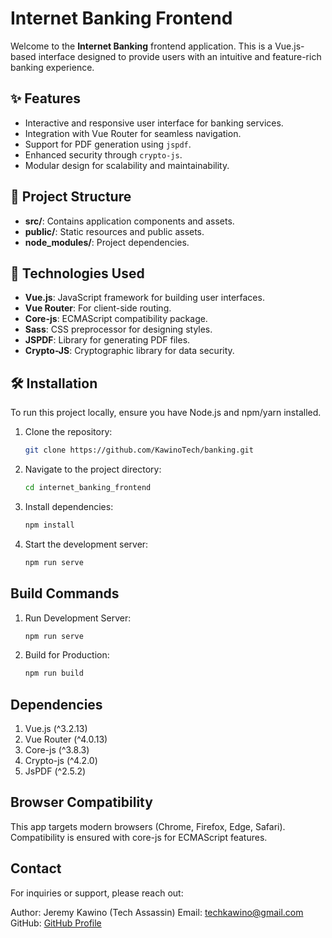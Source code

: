 # Internet Banking Frontend

Welcome to the **Internet Banking** frontend application. This is a Vue.js-based interface designed to provide users with an intuitive and feature-rich banking experience.

## ✨ Features

- Interactive and responsive user interface for banking services.
- Integration with Vue Router for seamless navigation.
- Support for PDF generation using `jspdf`.
- Enhanced security through `crypto-js`.
- Modular design for scalability and maintainability.

## 📁 Project Structure

- **src/**: Contains application components and assets.
- **public/**: Static resources and public assets.
- **node_modules/**: Project dependencies.

## 🚀 Technologies Used

- **Vue.js**: JavaScript framework for building user interfaces.
- **Vue Router**: For client-side routing.
- **Core-js**: ECMAScript compatibility package.
- **Sass**: CSS preprocessor for designing styles.
- **JSPDF**: Library for generating PDF files.
- **Crypto-JS**: Cryptographic library for data security.

## 🛠️ Installation

To run this project locally, ensure you have Node.js and npm/yarn installed.

1. Clone the repository:

   ```bash
   git clone https://github.com/KawinoTech/banking.git

2. Navigate to the project directory:

   ```bash
   cd internet_banking_frontend

3. Install dependencies:

   ```bash
   npm install

4. Start the development server:

   ```bash
   npm run serve

## Build Commands

1. Run Development Server:
   ```bash
   npm run serve

2. Build for Production:
   ```bash
   npm run build

## Dependencies
1. Vue.js (^3.2.13)
2. Vue Router (^4.0.13)
3. Core-js (^3.8.3)
4. Crypto-js (^4.2.0)
5. JsPDF (^2.5.2)

## Browser Compatibility
This app targets modern browsers (Chrome, Firefox, Edge, Safari). Compatibility is ensured with core-js for ECMAScript features.

## Contact
For inquiries or support, please reach out:

Author: Jeremy Kawino (Tech Assassin)
Email: techkawino@gmail.com
GitHub: [GitHub Profile](https://github.com/KawinoTech)

